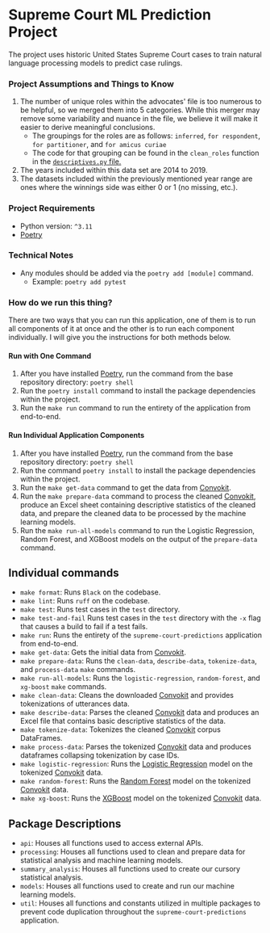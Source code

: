 # Supreme Court ML Prediction Project
The project uses historic United States Supreme Court cases to train natural language processing models to predict case rulings.

### Project Assumptions and Things to Know
1. The number of unique roles within the advocates' file is too numerous to be helpful, so we merged them into 5 categories. While this merger may remove some variability and nuance in the file, we believe it will make it easier to derive meaningful conclusions.
   - The groupings for the roles are as follows: `inferred`, `for respondent`, `for partitioner`, and `for amicus curiae`
   - The code for that grouping can be found in the `clean_roles` function in the [`descriptives.py` file.](https://github.com/michplunkett/supreme-court-ml-predictions/blob/main/supreme_court_predictions/statistics/descriptives.py)
2. The years included within this data set are 2014 to 2019.
3. The datasets included within the previously mentioned year range are ones where the winnings side was either 0 or 1 (no missing, etc.).

### Project Requirements
- Python version: `^3.11`
- [Poetry](https://python-poetry.org/)

### Technical Notes
- Any modules should be added via the `poetry add [module]` command.
  - Example: `poetry add pytest`

### How do we run this thing?
There are two ways that you can run this application, one of them is to run all components of it at once and the other is to run each component individually. I will give you the instructions for both methods below.

#### Run with One Command
1. After you have installed [Poetry](https://python-poetry.org/docs/basic-usage/), run the command from the base repository directory: `poetry shell`
2. Run the `poetry install` command to install the package dependencies within the project.
3. Run the `make run` command to run the entirety of the application from end-to-end.

#### Run Individual Application Components
1. After you have installed [Poetry](https://python-poetry.org/docs/basic-usage/), run the command from the base repository directory: `poetry shell`
2. Run the command `poetry install` to install the package dependencies within the project.
3. Run the `make get-data` command to get the data from [Convokit](https://convokit.cornell.edu/documentation/supreme.html).
4. Run the `make prepare-data` command to process the cleaned [Convokit](https://convokit.cornell.edu/documentation/supreme.html), produce an Excel sheet containing descriptive statistics of the cleaned data, and prepare the cleaned data to be processed by the machine learning models.
5. Run the `make run-all-models` command to run the Logistic Regression, Random Forest, and XGBoost models on the output of the `prepare-data` command.

## Individual commands
- `make format`: Runs `Black` on the codebase.
- `make lint`: Runs `ruff` on the codebase.
- `make test`: Runs test cases in the `test` directory.
- `make test-and-fail` Runs test cases in the `test` directory with the `-x` flag that causes a build to fail if a test fails.
- `make run`: Runs the entirety of the `supreme-court-predictions` application from end-to-end.
- `make get-data`: Gets the initial data from [Convokit](https://convokit.cornell.edu/documentation/supreme.html).
- `make prepare-data`: Runs the `clean-data`, `describe-data`, `tokenize-data`, and `process-data` `make` commands.
- `make run-all-models`: Runs the `logistic-regression`, `random-forest`, and `xg-boost` `make` commands.
- `make clean-data`: Cleans the downloaded [Convokit](https://convokit.cornell.edu/documentation/supreme.html) and provides tokenizations of utterances data.
- `make describe-data`: Parses the cleaned [Convokit](https://convokit.cornell.edu/documentation/supreme.html) data and produces an Excel file that contains basic descriptive statistics of the data.
- `make tokenize-data`: Tokenizes the cleaned [Convokit](https://convokit.cornell.edu/documentation/supreme.html) corpus DataFrames.
- `make process-data`: Parses the tokenized [Convokit](https://convokit.cornell.edu/documentation/supreme.html) data and produces dataframes collapsing tokenization by case IDs.
- `make logistic-regression`: Runs the [Logistic Regression](https://en.wikipedia.org/wiki/Logistic_regression) model on the tokenized [Convokit](https://convokit.cornell.edu/documentation/supreme.html) data.
- `make random-forest`: Runs the [Random Forest](https://en.wikipedia.org/wiki/Random_forest) model on the tokenized [Convokit](https://convokit.cornell.edu/documentation/supreme.html) data.
- `make xg-boost`: Runs the [XGBoost](https://en.wikipedia.org/wiki/XGBoost) model on the tokenized [Convokit](https://convokit.cornell.edu/documentation/supreme.html) data.

## Package Descriptions
- `api`: Houses all functions used to access external APIs.
- `processing`: Houses all functions used to clean and prepare data for statistical analysis and machine learning models.
- `summary_analysis`: Houses all functions used to create our cursory statistical analysis.
- `models`: Houses all functions used to create and run our machine learning models.
- `util`: Houses all functions and constants utilized in multiple packages to prevent code duplication throughout the `supreme-court-predictions` application.

